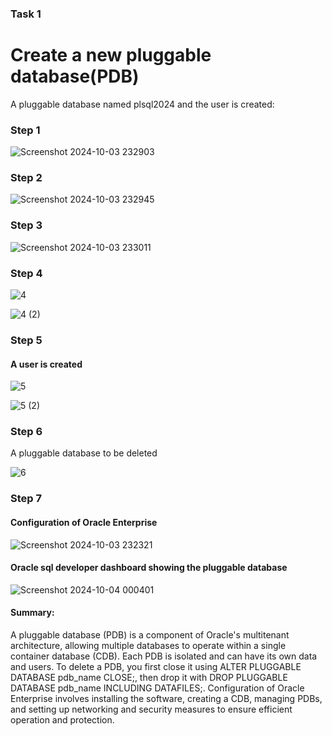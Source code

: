 ### Task 1
# Create a new pluggable database(PDB)
A pluggable database named plsql2024 and the user  is created: 

### Step 1
![Screenshot 2024-10-03 232903](https://github.com/user-attachments/assets/34e608b1-d688-4558-be71-898450bca91c)

### Step 2
![Screenshot 2024-10-03 232945](https://github.com/user-attachments/assets/7ad9a970-f981-4854-907b-9e1819e4469c)


### Step 3
![Screenshot 2024-10-03 233011](https://github.com/user-attachments/assets/77bba067-bd2b-45bf-82d3-765301eb897b)


### Step 4
![4](https://github.com/user-attachments/assets/48673650-a12f-43f1-a8e4-3786c70817fd)

![4 (2)](https://github.com/user-attachments/assets/2bc779b4-1578-438c-b622-7b6dd25d64c7)


### Step 5 
#### A user is created 
![5](https://github.com/user-attachments/assets/d1e1772a-31d7-4dca-b174-226a84788bf9)

![5 (2)](https://github.com/user-attachments/assets/6d4538d2-58ca-4e2d-b257-603e6ccc9abe)


### Step 6 
A pluggable database to be deleted

![6](https://github.com/user-attachments/assets/37067b5a-7c99-42c5-933e-9aa4bce82964)

### Step 7
#### Configuration of Oracle Enterprise

![Screenshot 2024-10-03 232321](https://github.com/user-attachments/assets/22a54cd2-8431-4db6-9f9b-eaaa5a7b8792)


#### Oracle sql developer dashboard showing the pluggable database

![Screenshot 2024-10-04 000401](https://github.com/user-attachments/assets/459c9e46-10e7-4401-981a-13b71158b465)

#### Summary:

A pluggable database (PDB) is a component of Oracle's multitenant architecture, allowing multiple databases to operate within a single container database (CDB). Each PDB is isolated and can have its own data and users.
To delete a PDB, you first close it using ALTER PLUGGABLE DATABASE pdb_name CLOSE;, then drop it with DROP PLUGGABLE DATABASE pdb_name INCLUDING DATAFILES;.
Configuration of Oracle Enterprise involves installing the software, creating a CDB, managing PDBs, and setting up networking and security measures to ensure efficient operation and protection.
